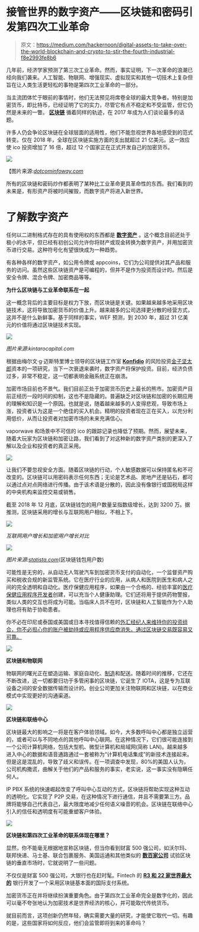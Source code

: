 # 接管世界的数字资产——区块链和密码引发第四次工业革命

> 原文：<https://medium.com/hackernoon/digital-assets-to-take-over-the-world-blockchain-and-crypto-to-stir-the-fourth-industrial-f8e2993fe8b6>

几年前，经济学家预测了第三次工业革命。然而，事实证明，下一次革命的浪潮已经向我们袭来。人工智能、物联网、增强现实、虚拟现实和其他一切技术上复杂但旨在让人类生活更轻松的事物是第四次工业革命的一部分。

当主流团体忙于眼前的事情时，他们无法预见将席卷全球的最大竞争者。特别是加密货币，即比特币，已经证明了它的实力，尽管它有点不稳定和不受监管，但它仍然是未来的一瞥。 [**区块链**](https://www.investopedia.com/terms/b/blockchain.asp) 循着同样的轨迹，在 2017 年成为人们谈论最多的话题。

许多人仍会争论区块链在全球层面的适用性，他们不能忽视世界各地感受到的范式转变。仅在 2018 年，全球在区块链实施方面的支出就超过 21 亿美元。这一效应使 ico 投资增加了 16 倍，超过 12 个国家正在正式开发自己的加密货币。

![](img/1ed07a82d986e5335e9b37dcf2d7904d.png)

【图片来源:[*dotcominfoway.com*](http://dotcominfoway.com)

所有的区块链和密码炒作都表明了某种比工业革命更具革命性的东西。我们看到的未来是，有形资产将被时间摧毁，而数字资产将进入新世界。

# 了解数字资产

任何以二进制格式存在的具有使用权的东西都是 [**数字资产**](https://en.wikipedia.org/wiki/Digital_asset) 。这个概念目前还处于极小的水平，但已经有初创公司允许你将财产或现金转换为数字资产，并用加密货币进行交易。这种符号化有望很快成为一种趋势。

有各种各样的数字资产，如公用令牌或 appcoins，它们为公司提供对其产品和服务的访问。虽然这些区块链资产是可编程的，但并不是作为投资而设计的。然后是安全令牌、混合令牌、加密商品等等。

**为什么区块链与工业革命联系在一起**

这一概念背后的主要目标是权力下放，而区块链是关键。如果越来越多地采用区块链技术，这将导致加密货币的价值上升。越来越多的公司选择更分散的经营方式，这并不是什么新鲜事。基于同样的事实，WEF 预测，到 2030 年，超过 31 亿美元的价值将通过区块链技术实现。

![](img/d7e4e0d45cb34598c565c90fb4e2c33a.png)

*图片来源:kintarocapital.com*

根据由梅尔文·g·迈斯特里博士领导的区块链工作室 [**Konfidio**](https://konfidio.com/) 的风险投资[金子坚太郎](http://kintarocapital.com)资本的一项研究，当下一次衰退来袭时，数字资产将保护投资。目前，经济负债过多，非常不稳定，这一切都表明金融系统正在崩溃。

加密市场目前也不景气。我们目前正处于加密货币历史上最长的熊市。加密资产目前正经历一段时间的抑制，这也不是隐藏的。普遍缺乏对区块链和加密的长期应用的理解和知识是一个原因。也就是说，随着越来越多的人变得悲观，导致市场上涨，投资者认为这是一个绝佳的买入机会。精明的投资者现在正在买入，以充分利用低价，从而让投资者对加密市场的未来充满信心。

vaporwave 和场景中不可信的 ico 的跟踪记录也降低了预期。然而，展望未来，随着大玩家为区块链和加密让路，我们看到了对这种新的数字资产类别的更深入了解以及企业和投资者的真正采用。

![](img/e6d6f7256cbdbea0b4981a9d821e3986.png)

让我们不要忽视安全方面。随着区块链的行动，个人敏感数据可以保持匿名和不可改变的。区块链可以用密码表示任何东西；无论是艺术品、房地产还是钻石，都可以通过点对点网络进行传播。由于该术语是分散的，因此没有像银行或国税局这样的中央机构来监控交易或销售。

截至 2018 年 12 月底，区块链钱包的用户数量呈指数级增长，达到 3200 万。据推测，区块链采用的增长与互联网用户相似，不相上下。

![](img/baf15241a1409a265d0bc46a4a78ec5d.png)

*互联网用户增长和加密用户增长对比*

![](img/f0686915501a2aa3a8ccbdc11ca81fea.png)

*图片来源:*[*statista.com*](http://statista.com)(区块链钱包用户数)

可能性是无穷的，从自动无人驾驶汽车到加密货币支付的自动化，一个监督资产购买和税收合规的新监管系统。它在医疗行业的应用，从病人和医院到医生和病人之间的完全透明和自动化。医疗保健应用程序，如果由一个合格的、经验丰富的[医疗保健应用程序开发者](https://topflightapps.com/healthcare/healthcare-app-developer)创建，可以充当个人健康助理。它们还将用于提供药物警报，类似人类的交互也将成为可能。当临床人员不在时，区块链和人工智能作为个人助理也将有助于协助患者。

你不必在印尼或泰国或美国或日本寻找值得信赖的[外汇经纪人来维持你的投资组合，你不必担心你的账户被劫持或应用程序供应商消失。通过区块链交易既容易又可靠。](https://www.analisaforex.com/broker-forex-terbaik-terpercaya-indonesia/)

![](img/14fa64e7beb03ce6a8c55df81df66443.png)

**区块链和物联网**

物联网的曙光正在塑造运输、家庭自动化、[制造](http://raypcb.com)和配送。随着时间的推移，它还在不断改进，这一切都要归功于多管闲事的区块链，它诞生了 IOTA，这是专为互联设备之间的安全数据传输而设计的。创业公司更加关注物联网和区块链，以在商业模式中实现更好的沟通渠道。

![](img/79c5e34883927149fc8ff26828099047.png)

**区块链和联络中心**

区块链最大的影响之一将是在客户体验领域。如今，大多数呼叫中心都是独立运营的，或者可以与不同地点的其他呼叫中心联网。在这种情况下，它们很可能连接到一个公司计算机网络，包括大型机、微型计算机和局域网(简称 LAN)。越来越多进入中心的数据和语音通路通过一套被称为“计算机电话集成”的新技术连接起来。但是这是混乱的，导致了歧义和误传。在一项调查中发现，80%的美国人认为，公司机构撒谎，曲解关于他们的产品和服务的事实，老实说，这一事实没有隐瞒任何人。

IP PBX 系统的快速崛起改变了呼叫中心互动的方式，区块链将帮助实现这种互动的透明化。它实现了 P2P 交易，在这种情况下进行通信，并且不需要第三方。品牌将能够自己代表自己，最大限度地减少任何语义噪音的机会。区块链在联络中心引入的信任和透明度有可能重塑客户体验。

![](img/25fd2033a303b24c821928db54302b06.png)

**区块链和第四次工业革命的联系体现在哪里？**

显然，你不能毫无根据地宣称区块链，但当你看到财富 500 强公司，如沃尔玛、联邦快递、马士基、联合包裹服务、美国运通和其他类似的 [**数百家公司**](https://www.forbes.com/sites/michaeldelcastillo/2018/07/03/big-blockchain-the-50-largest-public-companies-exploring-blockchain/#78e9d20f2b5b) 试验区块链的垂直市场时，它就说明了一些问题。

不仅仅是财富 500 强公司，大银行也在赶时髦。Fintech 的 [**R3 和 22 家世界最大的**](https://www.r3.com/news/r3-and-22-banks-build-real-time-international-payments-solution-on-corda-dlt-platform/) 银行开发了一个采用区块链基本面的国际支付系统。

加密货币正在并将继续扮演重要角色。由于第四次工业革命完全是数字化的，因此可以毫不夸张地认为加密技术是世界经济的核心，并可能取代传统货币。

就目前而言，这项创新仍然年轻，确实需要大量的研究，才能使它取代一切。有趣的是，这些国家将如何反应，他们会监管即将到来的革命吗？